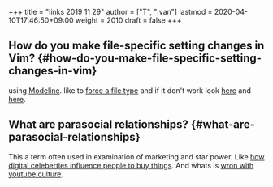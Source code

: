 +++
title = "links 2019 11 29"
author = ["T", "Ivan"]
lastmod = 2020-04-10T17:46:50+09:00
weight = 2010
draft = false
+++

## How do you make file-specific setting changes in Vim? {#how-do-you-make-file-specific-setting-changes-in-vim}

using [Modeline](https://www.howtoforge.com/tutorial/vim-modeline-settings/). like to [force a file type](https://stackoverflow.com/questions/3853028/how-to-force-vim-to-syntax-highlight-a-file-as-html) and if it don't work
look [here](https://superuser.com/questions/323712/modeline-not-work-in-vim) and [here](https://emacs.stackexchange.com/questions/36525/is-there-an-emacs-equivalent-of-vims-modeline-magic).


## What are parasocial relationships? {#what-are-parasocial-relationships}

This a term often used in examination of marketing and star
power. Like [how digital celeberties influence people to buy
things](https://www.sciencedirect.com/science/article/pii/S0747563218302553). And whats is [wron with youtube culture](https://digg.com/2018/parasocial-relationships-shannon-strucci-interview).
